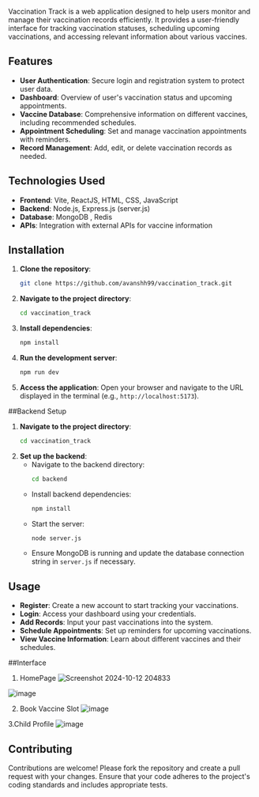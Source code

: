 Vaccination Track is a web application designed to help users monitor and manage their vaccination records efficiently. It provides a user-friendly interface for tracking vaccination statuses, scheduling upcoming vaccinations, and accessing relevant information about various vaccines.

## Features

- **User Authentication**: Secure login and registration system to protect user data.
- **Dashboard**: Overview of user's vaccination status and upcoming appointments.
- **Vaccine Database**: Comprehensive information on different vaccines, including recommended schedules.
- **Appointment Scheduling**: Set and manage vaccination appointments with reminders.
- **Record Management**: Add, edit, or delete vaccination records as needed.

## Technologies Used

- **Frontend**: Vite, ReactJS, HTML, CSS, JavaScript
- **Backend**: Node.js, Express.js (server.js)
- **Database**: MongoDB , Redis
- **APIs**: Integration with external APIs for vaccine information

## Installation

1. **Clone the repository**:
   ```bash
   git clone https://github.com/avanshh99/vaccination_track.git
   ```

2. **Navigate to the project directory**:
   ```bash
   cd vaccination_track
   ```

3. **Install dependencies**:
   ```bash
   npm install
   ```
4. **Run the development server**:
   ```bash
   npm run dev
   ```
5. **Access the application**:
   Open your browser and navigate to the URL displayed in the terminal (e.g., `http://localhost:5173`).

##Backend Setup

1. **Navigate to the project directory**:
   ```bash
   cd vaccination_track
   ```
2. **Set up the backend**:
   - Navigate to the backend directory:
     ```bash
     cd backend
     ```
   - Install backend dependencies:
     ```bash
     npm install
     ```
   - Start the server:
     ```bash
     node server.js
     ```
   - Ensure MongoDB is running and update the database connection string in `server.js` if necessary.

## Usage

- **Register**: Create a new account to start tracking your vaccinations.
- **Login**: Access your dashboard using your credentials.
- **Add Records**: Input your past vaccinations into the system.
- **Schedule Appointments**: Set up reminders for upcoming vaccinations.
- **View Vaccine Information**: Learn about different vaccines and their schedules.

##Interface 
1. HomePage 
![Screenshot 2024-10-12 204833](https://github.com/user-attachments/assets/3b874f5a-e9f0-4a17-a6f7-ceaf5cb36b90)

![image](https://github.com/user-attachments/assets/14a2a125-3c79-4c00-ab13-4fe78134d439)

2. Book Vaccine Slot
![image](https://github.com/user-attachments/assets/9c532295-754d-4942-8446-df69eda3f9f3)

3.Child Profile
![image](https://github.com/user-attachments/assets/7b46d4e2-d263-41d9-a0b9-4bb709dbaa4a)





## Contributing

Contributions are welcome! Please fork the repository and create a pull request with your changes. Ensure that your code adheres to the project's coding standards and includes appropriate tests.
